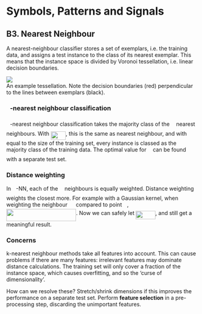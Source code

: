 # Symbols, Patterns and Signals

## B3. Nearest Neighbour

A nearest-neighbour classifier stores a set of exemplars, i.e. the training data, and assigns a test instance to the class of its nearest exemplar. This means that the instance space is divided by Voronoi tessellation, i.e. linear decision boundaries.

![](https://upload.wikimedia.org/wikipedia/commons/c/cb/Delaunay_Voronoi.png)  
An example tessellation. Note the decision boundaries (red) perpendicular to the lines between exemplars (black).

### <img src="tex/63bb9849783d01d91403bc9a5fea12a2.svg?invert_in_darkmode&sanitize=true" align=middle width=9.39774000000001pt height=22.063469999999988pt/>-nearest neighbour classification

<img src="tex/63bb9849783d01d91403bc9a5fea12a2.svg?invert_in_darkmode&sanitize=true" align=middle width=9.39774000000001pt height=22.063469999999988pt/>-nearest neighbour classification takes the majority class of the <img src="tex/63bb9849783d01d91403bc9a5fea12a2.svg?invert_in_darkmode&sanitize=true" align=middle width=9.39774000000001pt height=22.063469999999988pt/> nearest neighbours. With <img src="tex/7eb22be4bf74527b54b6d60938478147.svg?invert_in_darkmode&sanitize=true" align=middle width=39.53449500000001pt height=22.063469999999988pt/>, this is the same as nearest neighbour, and with <img src="tex/63bb9849783d01d91403bc9a5fea12a2.svg?invert_in_darkmode&sanitize=true" align=middle width=9.39774000000001pt height=22.063469999999988pt/> equal to the size of the training set, every instance is classed as the majority class of the training data. The optimal value for <img src="tex/63bb9849783d01d91403bc9a5fea12a2.svg?invert_in_darkmode&sanitize=true" align=middle width=9.39774000000001pt height=22.063469999999988pt/> can be found with a separate test set.

### Distance weighting

In <img src="tex/63bb9849783d01d91403bc9a5fea12a2.svg?invert_in_darkmode&sanitize=true" align=middle width=9.39774000000001pt height=22.063469999999988pt/>-NN, each of the <img src="tex/63bb9849783d01d91403bc9a5fea12a2.svg?invert_in_darkmode&sanitize=true" align=middle width=9.39774000000001pt height=22.063469999999988pt/> neighbours is equally weighted. Distance weighting weights the closest more. For example with a Gaussian kernel, when weighting the neighbour <img src="tex/9fc20fb1d3825674c6a279cb0d5ca636.svg?invert_in_darkmode&sanitize=true" align=middle width=14.368200000000009pt height=13.387440000000009pt/> compared to point <img src="tex/332cc365a4987aacce0ead01b8bdcc0b.svg?invert_in_darkmode&sanitize=true" align=middle width=9.717345000000009pt height=13.387440000000009pt/>, <img src="tex/f931f8e6e07ae4c9756731b60a62af0e.svg?invert_in_darkmode&sanitize=true" align=middle width=183.34140000000002pt height=31.678019999999986pt/>. Now we can safely let <img src="tex/43fdff0de41ddbaaf5cf1b6b6d8bc051.svg?invert_in_darkmode&sanitize=true" align=middle width=51.406740000000006pt height=22.063469999999988pt/>, and still get a meaningful result.

### Concerns

k-nearest neighbour methods take all features into account. This can cause problems if there are many features: irrelevant features may dominate distance calculations. The training set will only cover a fraction of the instance space, which causes overfitting, and so the ‘curse of dimensionality’.

How can we resolve these? Stretch/shrink dimensions if this improves the performance on a separate test set. Perform **feature selection** in a pre-processing step, discarding the unimportant features.